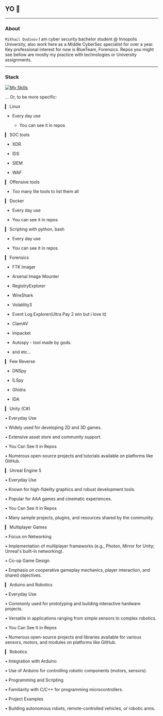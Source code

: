 ## YO 👋

---
### About
`Mikhail Dudinov`
I am cyber security bachelor student @ Innopolis University, also work here as a Middle CyberSec specialist for over a year. 
Key professional interest for now is BlueTeam, Forensics. Repos you might see bellow are mostly my practice with technologies or University assignments. 

---
### Stack
[![My Skills](https://skillicons.dev/icons?i=bash,unity,unrealengine,arduino,k8s,docker,linux,python,gitlab,github,git,jenkins)](https://skillicons.dev)


... Or, to be more specific:


▎ Linux
	
 * Every day use

   * You can see it in repos 
  
▎ SOC tools
	
 * XDR
	
 * IDS
	
 * SIEM
	
 * WAF
  
▎  Offensive tools 
	
 * Too many lite tools to list them all
 
▎  Docker
	
 * Every day use
	
 * You can see it in repos
 
▎  Scripting with python, bash
	
 * Every day use
	
 * You can see it in repos
 
▎ Forensics
	
 * FTK Imager
	
 * Arsenal Image Mounter
	
 * RegistryExplorer
	
 * WireShark
	
 * Volatility3 
	
 * Event Log Explorer(Ultra Pay 2 win but i love it)
	
 * ClamAV
	
 * Impacket
	
 * Autospy - tool made by gods.
 
  * and etc...

▎ Few Reverse
	
 * DNSpy
	
 * ILSpy
	
 * Ghidra
	
 * IDA
 
▎ Unity (C#)

• Everyday Use

  • Widely used for developing 2D and 3D games.

  • Extensive asset store and community support.

• You Can See It in Repos

  • Numerous open-source projects and tutorials available on platforms like GitHub.
  
▎ Unreal Engine 5

• Everyday Use

  • Known for high-fidelity graphics and robust development tools.

  • Popular for AAA games and cinematic experiences.

• You Can See It in Repos

  • Many sample projects, plugins, and resources shared by the community.

▎ Multiplayer Games

• Focus on Networking

  • Implementation of multiplayer frameworks (e.g., Photon, Mirror for Unity; Unreal's built-in networking).

• Co-op Game Design

  • Emphasis on cooperative gameplay mechanics, player interaction, and shared objectives.

▎ Arduino and Robotics

• Everyday Use

  • Commonly used for prototyping and building interactive hardware projects.

  • Versatile in applications ranging from simple sensors to complex robotics.

• You Can See It in Repos

  • Numerous open-source projects and libraries available for various sensors, motors, and modules on platforms like GitHub.

▎ Robotics

• Integration with Arduino

  • Use of Arduino for controlling robotic components (motors, sensors).

• Programming and Scripting

  • Familiarity with C/C++ for programming microcontrollers.

• Project Examples

  • Building autonomous robots, remote-controlled vehicles, or robotic arms.
